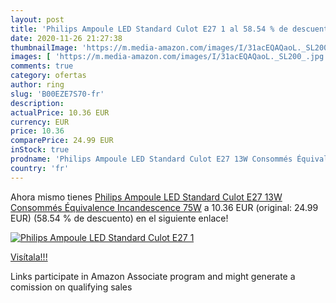 ```yaml
---
layout: post
title: 'Philips Ampoule LED Standard Culot E27 1 al 58.54 % de descuento'
date: 2020-11-26 21:27:38
thumbnailImage: 'https://m.media-amazon.com/images/I/31acEQAQaoL._SL200_.jpg'
images: [ 'https://m.media-amazon.com/images/I/31acEQAQaoL._SL200_.jpg' ]
comments: true
category: ofertas
author: ring
slug: 'B00EZE7S70-fr'
description:
actualPrice: 10.36 EUR
currency: EUR
price: 10.36
comparePrice: 24.99 EUR
inStock: true
prodname: 'Philips Ampoule LED Standard Culot E27 13W Consommés Équivalence Incandescence 75W'
country: 'fr'
---
```


Ahora mismo tienes [Philips Ampoule LED Standard Culot E27 13W Consommés Équivalence Incandescence 75W](https://www.amazon.fr/dp/B00EZE7S70/?tag=tolees0d-21) a 10.36 EUR (original: 24.99 EUR) (58.54 %  de descuento) en el siguiente enlace!

[![Philips Ampoule LED Standard Culot E27 1](https://m.media-amazon.com/images/I/31acEQAQaoL._SL200_.jpg)](https://www.amazon.fr/dp/B00EZE7S70/?tag=tolees0d-21)

[Visítala!!!](https://www.amazon.fr/dp/B00EZE7S70/?tag=tolees0d-21)

Links participate in Amazon Associate program and might generate a comission on qualifying sales
